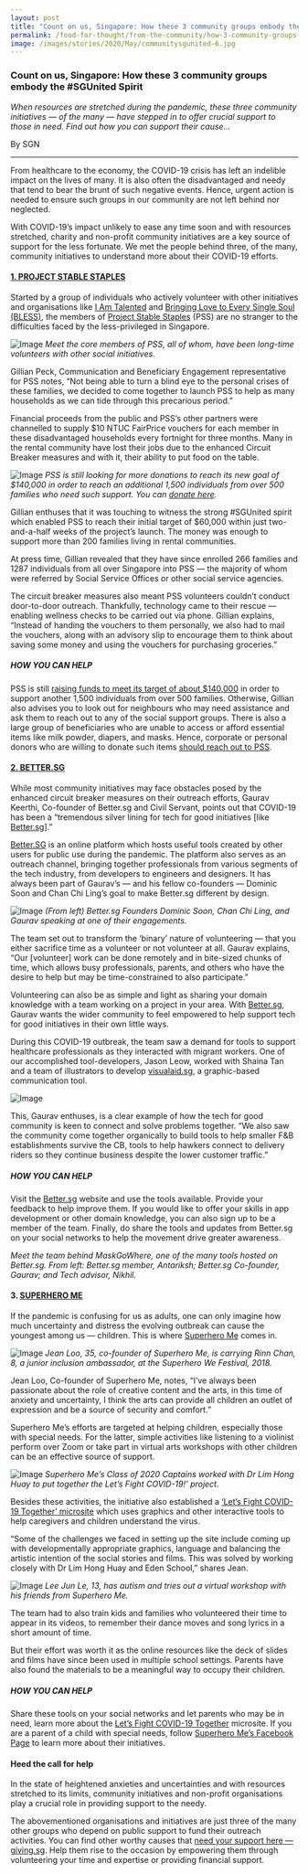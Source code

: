 ```yaml
---
layout: post
title: "Count on us, Singapore: How these 3 community groups embody the #SGUnited Spirit"
permalink: /food-for-thought/from-the-community/how-3-community-groups-embody-sgunited-spirit
image: /images/stories/2020/May/communitysgunited-6.jpg
---
```


### Count on us, Singapore: How these 3 community groups embody the #SGUnited Spirit

_When resources are stretched during the pandemic, these three community initiatives — of the many — have stepped in to offer crucial support to those in need. Find out how you can support their cause…_

By SGN

<hr>

From healthcare to the economy, the COVID-19 crisis has left an indelible impact on the lives of many. It is also often the disadvantaged and needy that tend to bear the brunt of such negative events. Hence, urgent action is needed to ensure such groups in our community are not left behind nor neglected.

With COVID-19’s impact unlikely to ease any time soon and with resources stretched, charity and non-profit community initiatives are a key source of support for the less fortunate. We met the people behind three, of the many, community initiatives to understand more about their COVID-19 efforts.

#### [1.	PROJECT STABLE STAPLES](https://projectstablestaples.sg/)

Started by a group of individuals who actively volunteer with other initiatives and organisations like [I Am Talented](https://iamtalented.sg/) and [Bringing Love to Every Single Soul (BLESS)](https://sg-bless.org/), the members of [Project Stable Staples](https://projectstablestaples.sg/) (PSS) are no stranger to the difficulties faced by the less-privileged in Singapore.

![Image](/images/stories/2020/May/communitysgunited-1.jpg)
_Meet the core members of PSS, all of whom, have been long-time volunteers with other social initiatives._

Gillian Peck, Communication and Beneficiary Engagement representative for PSS notes, “Not being able to turn a blind eye to the personal crises of these families, we decided to come together to launch PSS to help as many households as we can tide through this precarious period.”

Financial proceeds from the public and PSS’s other partners were channelled to supply $10 NTUC FairPrice vouchers for each member in these disadvantaged households every fortnight for three months. Many in the rental community have lost their jobs due to the enhanced Circuit Breaker measures and with it, their ability to put food on the table.

![Image](/images/stories/2020/May/communitysgunited-2.jpg)
_PSS is still looking for more donations to reach its new goal of $140,000 in order to reach an additional 1,500 individuals from over 500 families who need such support. You can [donate here](https://projectstablestaples.sg/)._

Gillian enthuses that it was touching to witness the strong #SGUnited spirit which enabled PSS to reach their initial target of $60,000 within just two-and-a-half weeks of the project’s launch. The money was enough to support more than 200 families living in rental communities. 

At press time, Gillian revealed that they have since enrolled 266 families and 1287 individuals from all over Singapore into PSS — the majority of whom were referred by Social Service Offices or other social service agencies.

The circuit breaker measures also meant PSS volunteers couldn’t conduct door-to-door outreach. Thankfully, technology came to their rescue — enabling wellness checks to be carried out via phone. Gillian explains, “Instead of handing the vouchers to them personally, we also had to mail the vouchers, along with an advisory slip to encourage them to think about saving some money and using the vouchers for purchasing groceries.”

##### HOW YOU CAN HELP

PSS is still [raising funds to meet its target of about $140,000](https://projectstablestaples.sg/) in order to support another 1,500 individuals from over 500 families. Otherwise, Gillian also advises you to look out for neighbours who may need assistance and ask them to reach out to any of the social support groups. There is also a large group of beneficiaries who are unable to access or afford essential items like milk powder, diapers, and masks. Hence, corporate or personal donors who are willing to donate such items [should reach out to PSS](https://projectstablestaples.sg/).

#### [2.	BETTER.SG](https://better.sg/)

While most community initiatives may face obstacles posed by the enhanced circuit breaker measures on their outreach efforts, Gaurav Keerthi, Co-founder of Better.sg and Civil Servant, points out that COVID-19 has been a “tremendous silver lining for tech for good initiatives [like [Better.sg](https://better.sg/)].”

[Better.SG](https://better.sg/) is an online platform which hosts useful tools created by other users for public use during the pandemic. The platform also serves as an outreach channel, bringing together professionals from various segments of the tech industry, from developers to engineers and designers. It has always been part of Gaurav’s — and his fellow co-founders — Dominic Soon and Chan Chi Ling’s goal to make Better.sg different by design. 

![Image](/images/stories/2020/May/communitysgunited-3.jpg)
_(From left) Better.sg Founders Dominic Soon, Chan Chi Ling, and Gaurav speaking at one of their engagements._

The team set out to transform the ‘binary’ nature of volunteering — that you either sacrifice time as a volunteer or not volunteer at all. Gaurav explains, “Our [volunteer] work can be done remotely and in bite-sized chunks of time, which allows busy professionals, parents, and others who have the desire to help but may be time-constrained to also participate.” 

Volunteering can also be as simple and light as sharing your domain knowledge with a team working on a project in your area. With [Better.sg](https://better.sg/), Gaurav wants the wider community to feel empowered to help support tech for good initiatives in their own little ways.

During this COVID-19 outbreak, the team saw a demand for tools to support healthcare professionals as they interacted with migrant workers. One of our accomplished tool-developers, Jason Leow, worked with Shaina Tan and a team of illustrators to develop [visualaid.sg](https://visualaid.sg/), a graphic-based communication tool. 

![Image](/images/stories/2020/May/communitysgunited-4.jpg)

This, Gaurav enthuses, is a clear example of how the tech for good community is keen to connect and solve problems together. “We also saw the community come together organically to build tools to help smaller F&B establishments survive the CB, tools to help hawkers connect to delivery riders so they continue business despite the lower customer traffic.”

##### HOW YOU CAN HELP

Visit the [Better.sg](https://better.sg/) website and use the tools available. Provide your feedback to help improve them. If you would like to offer your skills in app development or other domain knowledge, you can also sign up to be a member of the team. Finally, do share the tools and updates from Better.sg on your social networks to help the movement drive greater awareness.

_Meet the team behind MaskGoWhere, one of the many tools hosted on Better.sg. From left: Better.sg member, Antariksh; Better.sg Co-founder, Gaurav; and Tech advisor, Nikhil._

#### 3.	[SUPERHERO ME](https://www.superherome.sg/)

If the pandemic is confusing for us as adults, one can only imagine how much uncertainty and distress the evolving outbreak can cause the youngest among us — children. This is where [Superhero Me](https://www.superherome.sg/) comes in. 

![Image](/images/stories/2020/May/communitysgunited-5.jpg)
_Jean Loo, 35, co-founder of Superhero Me, is carrying Rinn Chan, 8, a junior inclusion ambassador, at the Superhero We Festival, 2018._

Jean Loo, Co-founder of Superhero Me, notes, “I’ve always been passionate about the role of creative content and the arts, in this time of anxiety and uncertainty, I think the arts can provide all children an outlet of expression and be a source of security and comfort.”

Superhero Me’s efforts are targeted at helping children, especially those with special needs. For the latter, simple activities like listening to a violinist perform over Zoom or take part in virtual arts workshops with other children can be an effective source of support.

![Image](/images/stories/2020/May/communitysgunited-6.jpg)
_Superhero Me’s Class of 2020 Captains worked with Dr Lim Hong Huay to put together the Let’s Fight COVID-19!’ project._

Besides these activities, the initiative also established a [‘Let’s Fight COVID-19 Together’ microsite](https://www.superherome.sg/covid19) which uses graphics and other interactive tools to help caregivers and children understand the virus. 

“Some of the challenges we faced in setting up the site include coming up with developmentally appropriate graphics, language and balancing the artistic intention of the social stories and films. This was solved by working closely with Dr Lim Hong Huay and Eden School,” shares Jean.

![Image](/images/stories/2020/May/communitysgunited-7.jpg)
_Lee Jun Le, 13, has autism and tries out a virtual workshop with his friends from Superhero Me._

The team had to also train kids and families who volunteered their time to appear in its videos, to remember their dance moves and song lyrics in a short amount of time. 

But their effort was worth it as the online resources like the deck of slides and films have since been used in multiple school settings. Parents have also found the materials to be a meaningful way to occupy their children.

##### HOW YOU CAN HELP

Share these tools on your social networks and let parents who may be in need, learn more about the [Let’s Fight COVID-19 Together](https://www.superherome.sg/covid19) microsite. If you are a parent of a child with special needs, follow [Superhero Me’s Facebook Page](https://www.facebook.com/SuperheroMeSG/) to learn more about their initiatives.

#### Heed the call for help

In the state of heightened anxieties and uncertainties and with resources stretched to its limits, community initiatives and non-profit organisations play a crucial role in providing support to the needy. 

The abovementioned organisations and initiatives are just three of the many other groups who depend on public support to fund their outreach activities. You can find other worthy causes that [need your support here — giving.sg](https://www.giving.sg/).  Help them rise to the occasion by empowering them through volunteering your time and expertise or providing financial support.
